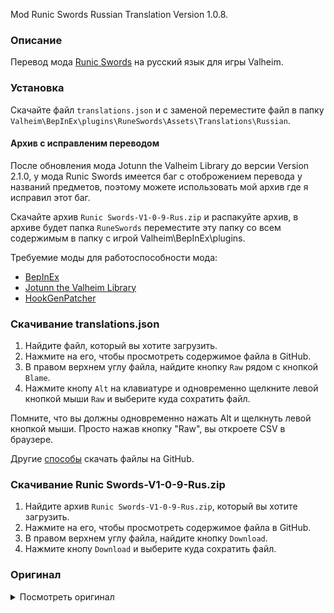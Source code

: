 Mod Runic Swords Russian Translation Version 1.0.8.

### Описание

Перевод мода [Runic Swords](https://www.nexusmods.com/valheim/mods/1179) на русский язык для игры Valheim. 

### Установка

Скачайте файл `translations.json` и с заменой переместите файл в папку `Valheim\BepInEx\plugins\RuneSwords\Assets\Translations\Russian`.


#### Архив с исправленим переводом
После обновления мода Jotunn the Valheim Library до версии Version 2.1.0, у мода Runic Swords имеется баг с отоброжением перевода у названий предметов, поэтому можете использовать мой архив где я исправил этот баг.

Скачайте архив `Runic Swords-V1-0-9-Rus.zip` и распакуйте архив, в архиве будет папка `RuneSwords` переместите эту папку со всем содержимым в папку с игрой Valheim\BepInEx\plugins.

Требуемие моды для работоспособности мода:
* [BepInEx](https://valheim.thunderstore.io/package/denikson/BepInExPack_Valheim/)
* [Jotunn the Valheim Library](https://www.nexusmods.com/valheim/mods/1138)
* [HookGenPatcher](https://www.nexusmods.com/valheim/mods/505)

### Скачивание translations.json

1. Найдите файл, который вы хотите загрузить.
2. Нажмите на его, чтобы просмотреть содержимое файла в GitHub.
3. В правом верхнем углу файла, найдите кнопку `Raw` рядом с кнопкой `Blame`.
4. Нажмите кнопу `Alt` на клавиатуре и одновременно щелкните левой кнопкой мыши `Raw` и выберите куда сохратить файл.

Помните, что вы должны одновременно нажать Alt и щелкнуть левой кнопкой мыши. Просто нажав кнопку "Raw", вы откроете CSV в браузере.

Другие [способы](https://coderoad.ru/4604663/%D0%A1%D0%BA%D0%B0%D1%87%D0%B0%D1%82%D1%8C-%D0%BE%D1%82%D0%B4%D0%B5%D0%BB%D1%8C%D0%BD%D1%8B%D0%B5-%D1%84%D0%B0%D0%B9%D0%BB%D1%8B-%D1%81-GitHub) скачать файлы на GitHub.

### Скачивание Runic Swords-V1-0-9-Rus.zip

1. Найдите архив `Runic Swords-V1-0-9-Rus.zip`, который вы хотите загрузить.
2. Нажмите на его, чтобы просмотреть содержимое файла в GitHub.
3. В правом верхнем углу файла, найдите кнопку `Download`.
4. Нажмите кнопу `Download` и выберите куда сохратить файл.

### Оригинал 

<details>
  <summary>Посмотреть оригинал</summary>
  
```
{
  "icerunesword": "Runic Ice Sword",
  "firerunesword": "Runic Fire Sword",
  "lightningrunesword": "Runic Lightning Sword",
  "poisonrunesword": "Runic Poison Sword",
  "greatlightningrunesword": "Great Runic Lightning Sword",
  "greatfirerunesword": "Great Runic Fire Sword",
  "greaticerunesword": "Great Runic Ice Sword",
  "greatpoisonrunesword": "Great Runic Poison Sword",
  "firerunedagger": "Runic Fire Dagger",
  "icerunedagger": "Runic Ice Dagger",
  "lightningrunedagger": "Runic Lightning Dagger",
  "poisonrunedagger": "Runic Poison Dagger",
  "icerunesworddescrip": "This sword is cold to the touch it has been blessed by Skaoi with ancient runes that give it a mystical frost aura",
  "greaticerunesworddescrip": "This sword is cold to the touch it has been blessed by Skaoi with ancient runes that give it a mystical frost aura",
  "icerunedaggerdescrip": "This dagger is cold to the touch it has been blessed by Skaoi with ancient runes that give it a mystical frost aura",
  "firerunesworddescrip": "This sword almost burn your hand as you touch it burning with Lokis wrath this blade burns those enemies its edge kisses",
  "greatfirerunesworddescrip": "This sword almost burn your hand as you touch it burning with Lokis wrath this blade burns those enemies its edge kisses",
  "firerunedaggerdescrip": "This dagger almost burn your hand as you touch it burning with Lokis wrath this blade burns those enemies its edge kisses",
  "lightningrunesworddescrip": "This sword is truly a gift from Odin himself, it has a quivering yellow aura with sparks flying off the blade. It inflicts lightning damage",
  "greatlightningrunesworddescrip": "This sword is truly a gift from Odin himself, it has a quivering yellow aura with sparks flying off the blade. It inflicts lightning damage",
  "lightningrunedaggerdescrip": "This dagger is truly a gift from Odin himself, it has a quivering yellow aura with sparks flying off the blade. It inflicts lightning damage",
  "poisonrunesworddescrip": "The Goddess Hel has breathed a portion of the underworld into this blade. It holds a powerful poison force",
  "greatpoisonrunesworddescrip": "The Goddess Hel has breathed a portion of the underworld into this blade. It holds a powerful poison force",
  "poisonrunedaggerdescrip": "The Goddess Hel has breathed a portion of the underworld into this blade. It holds a powerful poison force"
  "piece_artisan_ext1":"Artisan Rune",
  "piece_artisan_ext1desrip":"Extension for artisan table",
  "piece_artisan_ext2":"Artisan Rune",
  "piece_artisan_ext2desrip":"Extension for artisan table",
  "piece_artisan_ext3":"Artisan Rune",
  "piece_artisan_ext3desrip":"Extension for artisan table",
  "piece_artisan_ext4":"Artisan Rune",
  "piece_artisan_ext4desrip":"Extension for artisan table",
  "piece_artisan_ext5":"Artisan Rune",
  "piece_artisan_ext5desrip":"Extension for artisan table"
}
```
